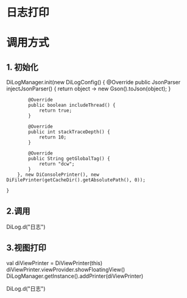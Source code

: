 # 日志打印
# 调用方式
## 1. 初始化
 DiLogManager.init(new DiLogConfig() {
            @Override
            public JsonParser injectJsonParser() {
                return object -> new Gson().toJson(object);
            }

            @Override
            public boolean includeThread() {
                return true;
            }

            @Override
            public int stackTraceDepth() {
                return 10;
            }

            @Override
            public String getGlobalTag() {
                return "dcw";
            }
        }, new DiConsolePrinter(), new DiFilePrinter(getCacheDir().getAbsolutePath(), 0));

    }
## 2.调用
 DiLog.d("日志")

## 3.视图打印
 val diViewPrinter = DiViewPrinter(this)
 diViewPrinter.viewProvider.showFloatingView()
 DiLogManager.getInstance().addPrinter(diViewPrinter)
        
 DiLog.d("日志")
